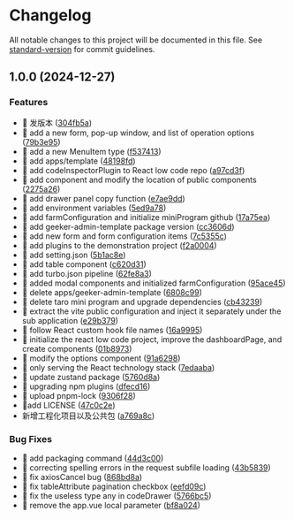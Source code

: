 # Changelog

All notable changes to this project will be documented in this file. See [standard-version](https://github.com/conventional-changelog/standard-version) for commit guidelines.

## 1.0.0 (2024-12-27)

### Features

- 🚀 发版本 ([304fb5a](https://github.com/limuen/monorepo-project/commit/304fb5a003add0a7a7f5910e0a3136ab89b9d83b))
- 🚀 add a new form, pop-up window, and list of operation options ([79b3e95](https://github.com/limuen/monorepo-project/commit/79b3e9532f4e10b58df6192f1110898fbda4f537))
- 🚀 add a new MenuItem type ([f537413](https://github.com/limuen/monorepo-project/commit/f537413d7fd9fb81765c8f1ecf344c06a182ff8f))
- 🚀 add apps/template ([48198fd](https://github.com/limuen/monorepo-project/commit/48198fd7fa32d56b2c3f198632cbc56daddae794))
- 🚀 add codeInspectorPlugin to React low code repo ([a97cd3f](https://github.com/limuen/monorepo-project/commit/a97cd3f6c45d85e54d8772bd27ba372e47085042))
- 🚀 add component and modify the location of public components ([2275a26](https://github.com/limuen/monorepo-project/commit/2275a26d34b191051ae880c17c1b05ee9cd4970a))
- 🚀 add drawer panel copy function ([e7ae9dd](https://github.com/limuen/monorepo-project/commit/e7ae9ddbf908f7191eda862eae4d295b59a5dfac))
- 🚀 add environment variables ([5ed9a78](https://github.com/limuen/monorepo-project/commit/5ed9a789d61d918c58bc0902e016464c73e7a965))
- 🚀 add farmConfiguration and initialize miniProgram github ([17a75ea](https://github.com/limuen/monorepo-project/commit/17a75ea7aec2ad088083aad37dbe03401694ad64))
- 🚀 add geeker-admin-template package version ([cc3606d](https://github.com/limuen/monorepo-project/commit/cc3606dc40dfc98e9b11b8ef4a42f19040de90b5))
- 🚀 add new form and form configuration items ([7c5355c](https://github.com/limuen/monorepo-project/commit/7c5355ceeedf469ae4404865c48bb7f8f1f55fd6))
- 🚀 add plugins to the demonstration project ([f2a0004](https://github.com/limuen/monorepo-project/commit/f2a0004a76693ce5ee383df3a42fb93e27b0724b))
- 🚀 add setting.json ([5b1ac8e](https://github.com/limuen/monorepo-project/commit/5b1ac8e852511f903b3380746c39d03e9dc0b87c))
- 🚀 add table component ([c620d31](https://github.com/limuen/monorepo-project/commit/c620d3155d29097c75b806677faa9836c4678855))
- 🚀 add turbo.json pipeline ([62fe8a3](https://github.com/limuen/monorepo-project/commit/62fe8a32fc1afa5b3331873730dfae1da74bef6e))
- 🚀 added modal components and initialized farmConfiguration ([95ace45](https://github.com/limuen/monorepo-project/commit/95ace45c0db5bb9eea1b12b6f1dadca9e03e7dd6))
- 🚀 delete apps/geeker-admin-template ([6808c99](https://github.com/limuen/monorepo-project/commit/6808c990ed5e9a7bb12bf74077ab38b50a3b4db9))
- 🚀 delete taro mini program and upgrade dependencies ([cb43239](https://github.com/limuen/monorepo-project/commit/cb4323938fc2ed7ca0050c5622fb2939924373f4))
- 🚀 extract the vite public configuration and inject it separately under the sub application ([e29b379](https://github.com/limuen/monorepo-project/commit/e29b3799d9e4aaec8b49282e9fcf1ef47b7605df))
- 🚀 follow React custom hook file names ([16a9995](https://github.com/limuen/monorepo-project/commit/16a9995da795b8ebaf98a34c59abaf99460fc617))
- 🚀 initialize the react low code project, improve the dashboardPage, and create components ([01b8973](https://github.com/limuen/monorepo-project/commit/01b8973f35950eaee7034b75cad28673bcad32c3))
- 🚀 modify the options component ([91a6298](https://github.com/limuen/monorepo-project/commit/91a6298d08c51a0ebfa4b45beac380572443c1e7))
- 🚀 only serving the React technology stack ([7edaaba](https://github.com/limuen/monorepo-project/commit/7edaababfcdedeb6368a2f1974aa20514d840a51))
- 🚀 update zustand package ([5760d8a](https://github.com/limuen/monorepo-project/commit/5760d8af9f168f176080011eb0efb0751d5d0343))
- 🚀 upgrading npm plugins ([dfecd16](https://github.com/limuen/monorepo-project/commit/dfecd1620b845c1dc1877de5262406637196424c))
- 🚀 upload pnpm-lock ([9306f28](https://github.com/limuen/monorepo-project/commit/9306f28145c9df3ab0a2eddb9e8f99ac7a9a9bb0))
- 🚀add LICENSE ([47c0c2e](https://github.com/limuen/monorepo-project/commit/47c0c2ee7233d957e4853f96db83a1256f466302))
- 新增工程化项目以及公共包 ([a769a8c](https://github.com/limuen/monorepo-project/commit/a769a8ca96fd52f0971ac101f56462c65fa6948a))

### Bug Fixes

- 🧩 add packaging command ([44d3c00](https://github.com/limuen/monorepo-project/commit/44d3c00d04849ecb678aa9e7f0f6821eb3da1803))
- 🧩 correcting spelling errors in the request subfile loading ([43b5839](https://github.com/limuen/monorepo-project/commit/43b5839db3b9d67d46b82aa2bcd110361164f8a3))
- 🧩 fix axiosCancel bug ([868bd8a](https://github.com/limuen/monorepo-project/commit/868bd8a106b67340dd339d1c84d1eb8c1a876436))
- 🧩 fix tableAttribute pagination checkbox ([eefd09c](https://github.com/limuen/monorepo-project/commit/eefd09cebb76816399aeff9da1e81ff2d02def34))
- 🧩 fix the useless type any in codeDrawer ([5766bc5](https://github.com/limuen/monorepo-project/commit/5766bc510e1daa9c048207e5ab58eabc166c4b26))
- 🧩 remove the app.vue local parameter ([bf8a024](https://github.com/limuen/monorepo-project/commit/bf8a0247890954c29be04a67aed36977291683ca))
